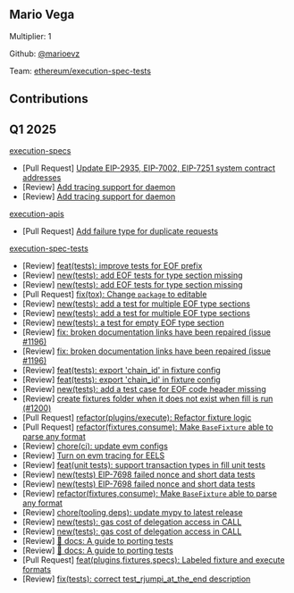## Mario Vega
Multiplier: 1

Github: [@marioevz](https://github.com/marioevz)

Team: [ethereum/execution-spec-tests](https://github.com/ethereum/execution-spec-tests)

## Contributions
## Q1 2025

[execution-specs](https://github.com/ethereum/execution-specs)
* [Pull Request] [Update EIP-2935, EIP-7002, EIP-7251 system contract addresses](https://github.com/ethereum/execution-specs/pull/1100)
* [Review] [Add tracing support for daemon](https://github.com/ethereum/execution-specs/pull/1109#pullrequestreview-2596514809)
* [Review] [Add tracing support for daemon](https://github.com/ethereum/execution-specs/pull/1109#pullrequestreview-2596515309)

[execution-apis](https://github.com/ethereum/execution-apis)
* [Pull Request] [Add failure type for duplicate requests](https://github.com/ethereum/execution-apis/pull/623)

[execution-spec-tests](https://github.com/ethereum/execution-spec-tests)
* [Review] [feat(tests): improve tests for EOF prefix](https://github.com/ethereum/execution-spec-tests/pull/1187#pullrequestreview-2602712313)
* [Review] [new(tests): add EOF tests for type section missing](https://github.com/ethereum/execution-spec-tests/pull/1184#pullrequestreview-2602854322)
* [Review] [new(tests): add EOF tests for type section missing](https://github.com/ethereum/execution-spec-tests/pull/1184#pullrequestreview-2602854322)
* [Pull Request] [fix(tox): Change `package` to editable](https://github.com/ethereum/execution-spec-tests/pull/1192)
* [Review] [new(tests): add a test for multiple EOF type sections](https://github.com/ethereum/execution-spec-tests/pull/1195#pullrequestreview-2604462656)
* [Review] [new(tests): add a test for multiple EOF type sections](https://github.com/ethereum/execution-spec-tests/pull/1195#pullrequestreview-2604462656)
* [Review] [new(tests): a test for empty EOF type section](https://github.com/ethereum/execution-spec-tests/pull/1194#pullrequestreview-2604465237)
* [Review] [fix: broken documentation links have been repaired (issue #1196)](https://github.com/ethereum/execution-spec-tests/pull/1197#pullrequestreview-2606405100)
* [Review] [fix: broken documentation links have been repaired (issue #1196)](https://github.com/ethereum/execution-spec-tests/pull/1197#pullrequestreview-2606405100)
* [Review] [feat(tests): export 'chain_id' in fixture config](https://github.com/ethereum/execution-spec-tests/pull/1131#pullrequestreview-2606617173)
* [Review] [feat(tests): export 'chain_id' in fixture config](https://github.com/ethereum/execution-spec-tests/pull/1131#pullrequestreview-2606617173)
* [Review] [new(tests): add a test case for EOF code header missing](https://github.com/ethereum/execution-spec-tests/pull/1193#pullrequestreview-2607267211)
* [Review] [create fixtures folder when it does not exist when fill is run (#1200)](https://github.com/ethereum/execution-spec-tests/pull/1201#pullrequestreview-2607301529)
* [Pull Request] [refactor(plugins/execute): Refactor fixture logic](https://github.com/ethereum/execution-spec-tests/pull/1204)
* [Pull Request] [refactor(fixtures,consume): Make `BaseFixture` able to parse any format](https://github.com/ethereum/execution-spec-tests/pull/1210)
* [Review] [chore(ci): update evm configs](https://github.com/ethereum/execution-spec-tests/pull/1212#pullrequestreview-2614999006)
* [Review] [Turn on evm tracing for EELS](https://github.com/ethereum/execution-spec-tests/pull/1174#pullrequestreview-2615572585)
* [Review] [feat(unit tests): support transaction types in fill unit tests](https://github.com/ethereum/execution-spec-tests/pull/1215#pullrequestreview-2615586044)
* [Review] [new(tests) EIP-7698 failed nonce and short data tests](https://github.com/ethereum/execution-spec-tests/pull/1211#pullrequestreview-2615690696)
* [Review] [new(tests) EIP-7698 failed nonce and short data tests](https://github.com/ethereum/execution-spec-tests/pull/1211#pullrequestreview-2618244327)
* [Review] [refactor(fixtures,consume): Make `BaseFixture` able to parse any format](https://github.com/ethereum/execution-spec-tests/pull/1210#pullrequestreview-2618271655)
* [Review] [chore(tooling,deps): update mypy to latest release](https://github.com/ethereum/execution-spec-tests/pull/1209#pullrequestreview-2618366150)
* [Review] [new(tests): gas cost of delegation access in CALL](https://github.com/ethereum/execution-spec-tests/pull/1208#pullrequestreview-2618414421)
* [Review] [new(tests): gas cost of delegation access in CALL](https://github.com/ethereum/execution-spec-tests/pull/1208#pullrequestreview-2618414421)
* [Review] [📄 docs: A guide to porting tests](https://github.com/ethereum/execution-spec-tests/pull/1165#pullrequestreview-2618481871)
* [Review] [📄 docs: A guide to porting tests](https://github.com/ethereum/execution-spec-tests/pull/1165#pullrequestreview-2618481871)
* [Pull Request] [feat(plugins,fixtures,specs): Labeled fixture and execute formats](https://github.com/ethereum/execution-spec-tests/pull/1220)
* [Review] [fix(tests): correct test_rjumpi_at_the_end description](https://github.com/ethereum/execution-spec-tests/pull/1225#pullrequestreview-2620985122)
